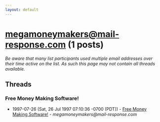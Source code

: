 ```yaml
---
layout: default
---
```


# megamoneymakers@mail-response.com (1 posts)

_Be aware that many list participants used multiple email addresses over their time active on the list. As such this page may not contain all threads available._

## Threads

### Free Money Making Software!
+ 1997-07-26 (Sat, 26 Jul 1997 07:10:36 -0700 (PDT)) - [Free Money Making Software!](/archive/1997/07/32d06de4664a50ec2be1ef1a9b2f870a7f9dcbab9a78b5a8838a7c201e098dba) - _megamoneymakers@mail-response.com_

